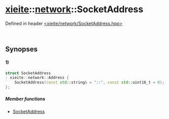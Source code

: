 # [xieite](../../xieite.md)\:\:[network](../../network.md)\:\:SocketAddress
Defined in header [<xieite/network/SocketAddress.hpp>](../../../include/xieite/network/SocketAddress.hpp)

&nbsp;

## Synopses
#### 1)
```cpp
struct SocketAddress
: xieite::network::Address {
    SocketAddress(const std::string& = "::", const std::uint16_t = 0);
};
```
##### Member functions
- [SocketAddress](./structures/SocketAddress/1/operators/constructor.md)
